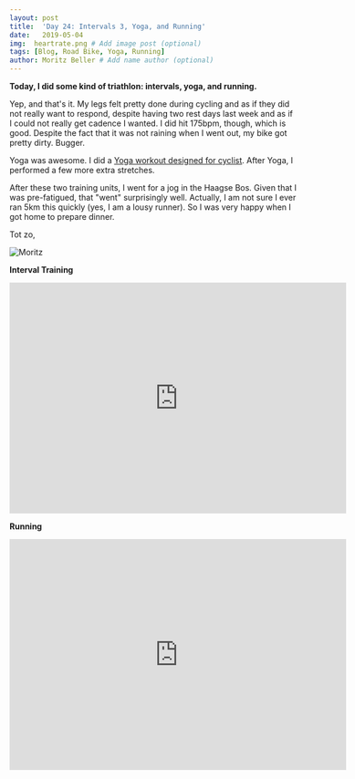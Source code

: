 ```yaml
---
layout: post
title:  'Day 24: Intervals 3, Yoga, and Running'
date:   2019-05-04
img:  heartrate.png # Add image post (optional)
tags: [Blog, Road Bike, Yoga, Running]
author: Moritz Beller # Add name author (optional)
---
```


**Today, I did some kind of triathlon: intervals, yoga, and running.**

Yep, and that's it. My legs felt pretty done during cycling and as if
they did not really want to respond, despite having two rest days last
week and as if I could not really get cadence I wanted. I did hit
175bpm, though, which is good. Despite the fact that it was not
raining when I went out, my bike got pretty dirty. Bugger.

Yoga was awesome. I did a [Yoga workout designed for
cyclist](https://www.youtube.com/watch?v=YWzRE1BiAvw). After Yoga, I
performed a few more extra stretches.

After these two training units, I went for a jog in the Haagse
Bos. Given that I was pre-fatigued, that "went" surprisingly
well. Actually, I am not sure I ever ran 5km this quickly (yes, I am a
lousy runner). So I was very happy when I got home to prepare dinner.

Tot zo,

![Moritz]({{site.baseurl}}/assets/img/moritz.png)



**Interval Training**

<iframe height='405' width='590' frameborder='0'
allowtransparency='true' scrolling='no'
src='https://www.strava.com/activities/2340746313/embed/f958fdf0fac76a406c11541b6164fcb4f3765b5f'></iframe>

**Running**

<iframe height='405' width='590' frameborder='0'
allowtransparency='true' scrolling='no'
src='https://www.strava.com/activities/2342009804/embed/43060cd0a5255e885c643b9ffc13235e0f28b090'></iframe>